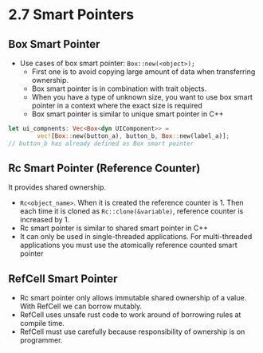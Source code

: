 # 2.7 Smart Pointers

## Box Smart Pointer

- Use cases of box smart pointer: `Box::new(<object>);`
  - First one is to avoid copying large amount of data when transferring ownership.
  - Box smart pointer is in combination with trait objects.
  - When you have a type of unknown size, you want to use box smart pointer in a context where the exact size is required
  - Box smart pointer is similar to unique smart pointer in C++

```rust
let ui_compnents: Vec<Box<dyn UIComponent>> =
        vec![Box::new(button_a), button_b, Box::new(label_a)];
// button_b has already defined as Box smart pointer
```

## Rc Smart Pointer (Reference Counter)

It provides shared ownership.

- `Rc<object_name>`. When it is created the reference counter is 1. Then each time it is cloned as `Rc::clone(&variable)`, reference counter is increased by 1.
- Rc smart pointer is similar to shared smart pointer in C++
- It can only be used in single-threaded applications. For multi-threaded applications you must use the atomically reference counted smart pointer

## RefCell Smart Pointer

- Rc smart pointer only allows immutable shared ownership of a value. With RefCell we can borrow mutably.
- RefCell uses unsafe rust code to work around of borrowing rules at compile time.
- RefCell must use carefully because responsibility of ownership is on programmer.
